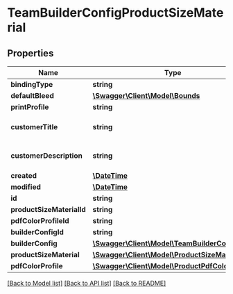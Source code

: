 # TeamBuilderConfigProductSizeMaterial

## Properties
Name | Type | Description | Notes
------------ | ------------- | ------------- | -------------
**bindingType** | **string** |  | [optional] 
**defaultBleed** | [**\Swagger\Client\Model\Bounds**](Bounds.md) |  | [optional] 
**printProfile** | **string** |  | [optional] 
**customerTitle** | **string** |  | [optional] [default to '']
**customerDescription** | **string** |  | [optional] [default to '']
**created** | [**\DateTime**](\DateTime.md) |  | [optional] 
**modified** | [**\DateTime**](\DateTime.md) |  | [optional] 
**id** | **string** |  | [optional] 
**productSizeMaterialId** | **string** |  | [optional] 
**pdfColorProfileId** | **string** |  | [optional] 
**builderConfigId** | **string** |  | [optional] 
**builderConfig** | [**\Swagger\Client\Model\TeamBuilderConfig**](TeamBuilderConfig.md) |  | [optional] 
**productSizeMaterial** | [**\Swagger\Client\Model\ProductSizeMaterial**](ProductSizeMaterial.md) |  | [optional] 
**pdfColorProfile** | [**\Swagger\Client\Model\ProductPdfColorProfile**](ProductPdfColorProfile.md) |  | [optional] 

[[Back to Model list]](../README.md#documentation-for-models) [[Back to API list]](../README.md#documentation-for-api-endpoints) [[Back to README]](../README.md)


